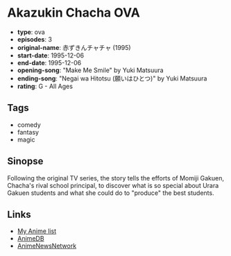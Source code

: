 # Akazukin Chacha OVA

-   **type**: ova
-   **episodes**: 3
-   **original-name**: 赤ずきんチャチャ (1995)
-   **start-date**: 1995-12-06
-   **end-date**: 1995-12-06
-   **opening-song**: "Make Me Smile" by Yuki Matsuura
-   **ending-song**: "Negai wa Hitotsu (願いはひとつ)" by Yuki Matsuura
-   **rating**: G - All Ages

## Tags

-   comedy
-   fantasy
-   magic

## Sinopse

Following the original TV series, the story tells the efforts of Momiji Gakuen, Chacha's rival school principal, to discover what is so special about Urara Gakuen students and what she could do to "produce" the best students.

## Links

-   [My Anime list](https://myanimelist.net/anime/367/Akazukin_Chacha_OVA)
-   [AnimeDB](http://anidb.info/perl-bin/animedb.pl?show=anime&aid=869)
-   [AnimeNewsNetwork](http://www.animenewsnetwork.com/encyclopedia/anime.php?id=2056)
